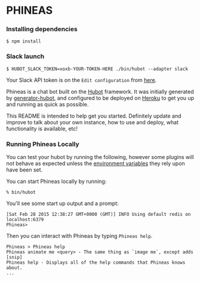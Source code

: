 # PHINEAS


### Installing dependencies
    $ npm install

### Slack launch

    $ HUBOT_SLACK_TOKEN=xoxb-YOUR-TOKEN-HERE ./bin/hubot --adapter slack

Your Slack API token is on the `Edit configuration` from <a href="https://fintech-hackaton.slack.com/apps/A0F7YS25R-bots"> here</a>.



Phineas is a chat bot built on the [Hubot][hubot] framework. It was
initially generated by [generator-hubot][generator-hubot], and configured to be
deployed on [Heroku][heroku] to get you up and running as quick as possible.

This README is intended to help get you started. Definitely update and improve
to talk about your own instance, how to use and deploy, what functionality is
available, etc!

[heroku]: http://www.heroku.com
[hubot]: http://hubot.github.com
[generator-hubot]: https://github.com/github/generator-hubot

### Running Phineas Locally

You can test your hubot by running the following, however some plugins will not
behave as expected unless the [environment variables](#configuration) they rely
upon have been set.

You can start Phineas locally by running:

    % bin/hubot

You'll see some start up output and a prompt:

    [Sat Feb 28 2015 12:38:27 GMT+0000 (GMT)] INFO Using default redis on localhost:6379
    Phineas>

Then you can interact with Phineas by typing `Phineas help`.

    Phineas > Phineas help
    Phineas animate me <query> - The same thing as `image me`, except adds [snip]
    Phineas help - Displays all of the help commands that Phineas knows about.
    ...

